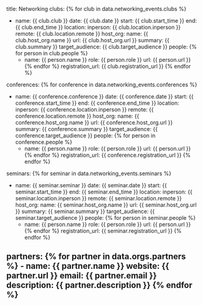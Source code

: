 
title: Networking
clubs:
  {% for club in data.networking_events.clubs %}
  - name: {{ club.club }}
    date: {{ club.date }}
    start: {{ club.start_time }}
    end: {{ club.end_time }}
    location:
      inperson: {{ club.location.inperson }}
      remote: {{ club.location.remote }}
    host_org:
      name: {{ club.host_org.name }}
      url: {{ club.host_org.url }}
    summary: {{ club.summary }} 
    target_audience: {{ club.target_audience }}
    people: 
    {% for person in club.people %}
      - name: {{ person.name }}
        role: {{ person.role }}
        url: {{ person.url }}
    {% endfor %}
    registration_url: {{ club.registration_url }}
  {% endfor %}

conferences:
  {% for conference in data.networking_events.conferences %}
  - name: {{ conference.conference }}
    date: {{ conference.date }}
    start: {{ conference.start_time }}
    end: {{ conference.end_time }}
    location:
      inperson: {{ conference.location.inperson }}
      remote: {{ conference.location.remote }}
    host_org:
      name: {{ conference.host_org.name }}
      url: {{ conference.host_org.url }}
    summary: {{ conference.summary }} 
    target_audience: {{ conference.target_audience }}
    people: 
    {% for person in conference.people %}
      - name: {{ person.name }}
        role: {{ person.role }}
        url: {{ person.url }}
    {% endfor %}
    registration_url: {{ conference.registration_url }}
  {% endfor %}

seminars:
  {% for seminar in data.networking_events.seminars %}
  - name: {{ seminar.seminar }}
    date: {{ seminar.date }}
    start: {{ seminar.start_time }}
    end: {{ seminar.end_time }}
    location:
      inperson: {{ seminar.location.inperson }}
      remote: {{ seminar.location.remote }}
    host_org:
      name: {{ seminar.host_org.name }}
      url: {{ seminar.host_org.url }}
    summary: {{ seminar.summary }} 
    target_audience: {{ seminar.target_audience }}
    people: 
    {% for person in seminar.people %}
      - name: {{ person.name }}
        role: {{ person.role }}
        url: {{ person.url }}
    {% endfor %}
    registration_url: {{ seminar.registration_url }}
  {% endfor %}

partners: 
    {% for partner in data.orgs.partners %}
    - name: {{ partner.name }}
      website: {{ partner.url }}
      email: {{ partner.email }}
      description: {{ partner.description }}
    {% endfor %}
---
